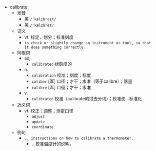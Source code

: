 - calibrate
  - 发音
    - 英 `/'kælɪbreɪt/`
    - 美 `/'kælɪbret/`
  - 词义
    - vt. 标定，划分；校准刻度
    - `to check or slightly change an instrument or tool, so that it does something correctly`
  - 同根词
    - adj.
      - `calibrated` 标刻度的
    - n.
      - `calibration` 校准；刻度；标度
      - `caliber` [军] 口径；才干；水准（等于calibre）；器量
      - `calibre` [军] 口径；才干；水准
    - v.
      - `calibrated` 校准（calibrate的过去分词）；校准使...标准化
  - 近义词
    - vt. 校正；调整；测定口径
      - `adjust`
      - `update`
      - `coordinate`
  - 例句
    - `...instructions on how to calibrate a thermometer.`
      - …校准温度计的说明。

